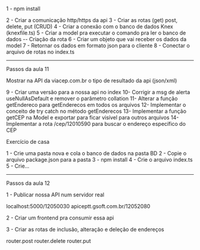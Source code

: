 1 - npm install



2 - Criar a comunicação http/https da api
3 - Criar as rotas (get) post, delete, put (CRUD)
4 - Criar a conexão com o banco de dados Knex (knexfile.ts)
5 - Criar a model pra executar o comando pra ler o banco de dados
-- Criação da rota
6 - Criar um objeto que vai receber os dados da model
7 - Retornar os dados em formato json para o cliente
8 - Conectar o arquivo de rotas no index.ts
******************************************************************************

Passos da aula 11

Mostrar na API da viacep.com.br o tipo de resultado da api (json/xml) 

9 - Criar uma versão para a nossa api no index
10- Corrigir a msg de alerta useNullAsDefault e remover o parâmetro collation
11- Alterar a função getEndereco para getEnderecos em todos os arquivos
12- Implementar o conceito de try catch no método getEnderecos
13- Implementar a função getCEP na Model e exportar para ficar visível para outros arquivos
14- Implementar a rota /cep/12010590 para buscar o endereço específico do CEP

Exercício de casa

1 - Crie uma pasta nova e cola o banco de dados na pasta BD
2 - Copie o arquivo package.json para a pasta
3 - npm install
4 - Crie o arquivo index.ts
5 - Crie...


******************************************************************************
Passos da aula 12




1 - Publicar nossa API num servidor real 

localhost:5000/12050030
apiceptt.gsoft.com.br/12052080

2 - Criar um frontend pra consumir essa api

3 - Criar as rotas de inclusão, alteração e deleção de endereços

router.post
router.delete
router.put